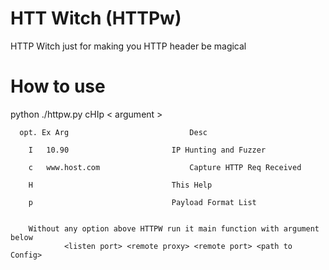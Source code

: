 # HTT Witch (HTTPw)
HTTP Witch just for making you HTTP header be magical

# How to use

python ./httpw.py cHIp  < argument >

	  opt. Ex Arg 							Desc

        I   10.90    					IP Hunting and Fuzzer
				
        c   www.host.com    				Capture HTTP Req Received
				
        H       						This Help
			
        p       						Payload Format List

        
        Without any option above HTTPW run it main function with argument below
                <listen port> <remote proxy> <remote port> <path to Config>
